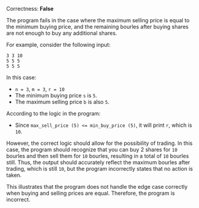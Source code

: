 Correctness: **False**

The program fails in the case where the maximum selling price is equal to the minimum buying price, and the remaining bourles after buying shares are not enough to buy any additional shares. 

For example, consider the following input:
```
3 3 10
5 5 5
5 5 5
```
In this case:
- `n = 3`, `m = 3`, `r = 10`
- The minimum buying price `s` is `5`.
- The maximum selling price `b` is also `5`.

According to the logic in the program:
- Since `max_sell_price (5) <= min_buy_price (5)`, it will print `r`, which is `10`.

However, the correct logic should allow for the possibility of trading. In this case, the program should recognize that you can buy 2 shares for `10` bourles and then sell them for `10` bourles, resulting in a total of `10` bourles still. Thus, the output should accurately reflect the maximum bourles after trading, which is still `10`, but the program incorrectly states that no action is taken. 

This illustrates that the program does not handle the edge case correctly when buying and selling prices are equal. Therefore, the program is incorrect.